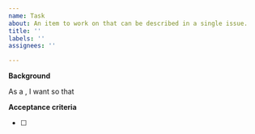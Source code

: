 ```yaml
---
name: Task
about: An item to work on that can be described in a single issue.
title: ''
labels: ''
assignees: ''

---
```


**Background**

As a <type of user>, I want <goal> so that <some reason why>

**Acceptance criteria**

- [ ]
